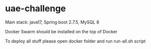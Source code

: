 # uae-challenge

Main stack: java17, Spring boot 2.7.5, MySQL 8

Docker Swarm should be installed on the top of Docker

To deploy all stuff please open docker folder and run run-all.sh script
